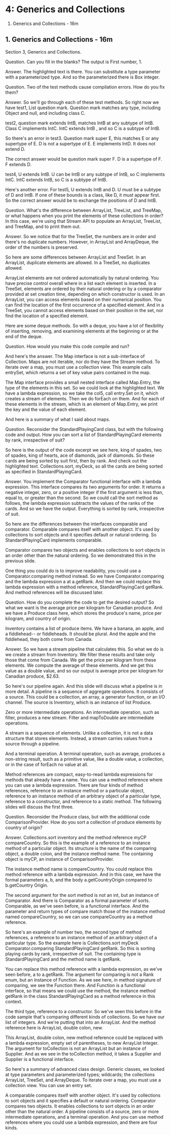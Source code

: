 # 4: Generics and Collections

1. Generics and Collections - 16m

## 1. Generics and Collections - 16m

Section 3, Generics and Collections.

Question. Can you fill in the blanks? The output is First number, 1.

Answer. The highlighted text is there. You can substitute a type parameter with a parameterized type. And so the parameterized there is Box integer.

Question. Two of the test methods cause compilation errors. How do you fix them?

Answer. So we'll go through each of these test methods. So right now we have test1, List question mark. Question mark matches any type, including Object and null, and including class C.

test2, question mark extends IntB, matches IntB at any subtype of IntB. Class C implements IntC. IntC extends IntB , and so C is a subtype of IntB.

So there's an error in test3. Question mark super E, this matches E or any supertype of E. D is not a supertype of E. E implements IntD. It does not extend D.

The correct answer would be question mark super F. D is a supertype of F. F extends D.

test4, U extends IntB. U can be IntB or any subtype of IntB, so C implements IntC. IntC extends IntB, so C is a subtype of IntB.

Here's another error. For test5, U extends IntB and D. U must be a subtype of D and IntB. If one of these bounds is a class, like D, it must appear first. So the correct answer would be to exchange the positions of D and IntB.

Question. What's the difference between ArrayList, TreeList, and TreeMap, or what happens when you print the elements of these collections in order? In this case, we're using that Stream API to populate an ArrayList, TreeList, and TreeMap, and to print them out.

Answer. So we notice that for the TreeSet, the numbers are in order and there's no duplicate numbers. However, in ArrayList and ArrayDeque, the order of the numbers is preserved.

So here are some differences between ArrayList and TreeSet. In an ArrayList, duplicate elements are allowed. In a TreeSet, no duplicates allowed.

ArrayList elements are not ordered automatically by natural ordering. You have precise control overall where in a list each element is inserted. In a TreeSet, elements are ordered by their natural ordering or by a comparator provided at set creation time, depending on which constructor is used. In an ArrayList, you can access elements based on their numerical position. You can find the location of the first occurrence of a specified element. And in a TreeSet, you cannot access elements based on their position in the set, nor find the location of a specified element.

Here are some deque methods. So with a deque, you have a lot of flexibility of inserting, removing, and examining elements at the beginning or at the end of the deque.

Question. How would you make this code compile and run?

And here's the answer. The Map interface is not a sub-interface of Collection. Maps are not iterable, nor do they have the Stream method. To iterate over a map, you must use a collection view. This example calls entrySet, which returns a set of key value pairs contained in the map.

The Map interface provides a small nested interface called Map.Entry, the type of the elements in this set. So we could look at the highlighted text. We have a lambda expression, so we take the col5, call entry.Set on it, which creates a stream of elements. Then we do forEach on them. And for each of these elements in the stream, which is an element of Map.Entry, we print the key and the value of each element.

And here is a summary of what I said about maps.

Question. Reconsider the StandardPlayingCard class, but with the following code and output. How you can sort a list of StandardPlayingCard elements by rank, irrespective of suit?

So here is the output of the code excerpt we see here, king of spades, two of spades, king of hearts, ace of diamonds, jack of diamonds. So these cards are being sorted by suit first, then by rank. And check out the highlighted text. Collections.sort, myDeck, so all the cards are being sorted as specified in StandardPlayingCard.

Answer. You implement the Comparator functional interface with a lambda expression. This interface compares its two arguments for order. It returns a negative integer, zero, or a positive integer if the first argument is less than, equal to, or greater than the second. So we could call the sort method as follows, the lambda expression subtracts the values of the ranks of the cards. And so we have the output. Everything is sorted by rank, irrespective of suit.

So here are the differences between the interfaces comparable and comparator. Comparable compares itself with another object. It's used by collections to sort objects and it specifies default or natural ordering. So StandardPlayingCard implements comparable.

Comparator compares two objects and enables collections to sort objects in an order other than the natural ordering. So we demonstrated this in the previous slide.

One thing you could do is to improve readability, you could use a Comparator.comparing method instead. So we have Comparator.comparing and the lambda expression a at a.getRank. And then we could replace this lambda expression with a method reference, StandardPlayingCard getRank. And method references will be discussed later.

Question. How do you complete the code to get the desired output? So what we want is the average price per kilogram for Canadian produce. And we have a Produce class here, which stores the produce's name, price per kilogram, and country of origin.

Inventory contains a list of produce items. We have a banana, an apple, and a fiddlehead-- or fiddleheads. It should be plural. And the apple and the fiddlehead, they both come from Canada.

Answer. So we have a stream pipeline that calculates this. So what we do is we create a stream from Inventory. We filter these results and take only those that come from Canada. We get the price per kilogram from these elements. We compute the average of these elements. And we get this value as a double value, and so our output is average price per kilogram for Canadian produce, $2.63.

So here's our pipeline again. And this slide will discuss what a pipeline is in more detail. A pipeline is a sequence of aggregate operations. It consists of a source. This could be a collection, an array, a generator function, or an I/O channel. The source is Inventory, which is an instance of list Produce.

Zero or more intermediate operations. An intermediate operation, such as filter, produces a new stream. Filter and mapToDouble are intermediate operations.

A stream is a sequence of elements. Unlike a collection, it is not a data structure that stores elements. Instead, a stream carries values from a source through a pipeline.

And a terminal operation. A terminal operation, such as average, produces a non-string result, such as a primitive value, like a double value, a collection, or in the case of forEach no value at all.

Method references are compact, easy-to-read lambda expressions for methods that already have a name. You can use a method reference where you can use a lambda expression. There are four kinds of method references, reference to an instance method or a particular object, reference to an instance method of an arbitrary object of a particular type, reference to a constructor, and reference to a static method. The following slides will discuss the first three.

Question. Reconsider the Produce class, but with the additional code ComparisonProvider. How do you sort a collection of produce elements by country of origin?

Answer. Collections.sort inventory and the method reference myCP compareCountry. So this is the example of a reference to an instance method of a particular object. Its structure is the name of the comparing object, a double colon, and the instance method name. The containing object is myCP, an instance of ComparisonProvider.

The instance method name is compareCountry. You could replace this method reference with a lambda expression. And in this case, we have the formal parameters a, b, and the body a.getCountryOrigin compared to b.getCountry Origin.

The second argument for the sort method is not an int, but an instance of Comparator. And there is Comparator as a formal parameter of sorts. Comparable, as we've seen before, is a functional interface. And the parameter and return types of compare match those of the instance method named compareCountry, so we can use compareCountry as a method reference.

So here's an example of number two, the second type of method references, a reference to an instance method of an arbitrary object of a particular type. So the example here is Collections.sort myDeck Comparator.comparing StandardPlayingCard getRank. So this is sorting playing cards by rank, irrespective of suit. The containing type is StandardPlayingCard and the method name is getRank.

You can replace this method reference with a lambda expression, as we've seen before, a to a.getRank. The argument for comparing is not a Rank enum, but an instance of Function. As we see here, in method signature of comparing, we see the Function there. And Function is a functional interface, so that means we could use the method, the instance method getRank in the class StandardPlayingCard as a method reference in this context.

The third type, reference to a constructor. So we've seen this before in the code sample that's comparing different kinds of collections. So we have our list of integers. And we're putting that into an ArrayList. And the method reference here is ArrayList, double colon, new.

This ArrayList, double colon, new method reference could be replaced with a lambda expression, empty set of parentheses, to new ArrayList Integer. The argument for toCollection is not an ArrayList but an instance of Supplier. And as we see in the toCollection method, it takes a Supplier and Supplier is a functional interface.

So here's a summary of advanced class design. Generic classes, we looked at type parameters and parameterized types; wildcards; the collections ArrayList, TreeSet, and ArrayDeque. To iterate over a map, you must use a collection view. You can use an entry set.

A comparable compares itself with another object. It's used by collections to sort objects and it specifies a default or natural ordering. Comparator compares two objects. It enables collections to sort objects in an order other than the natural order. A pipeline consists of a source, zero or more intermediate operations, and a terminal operation. And you can use method references where you could use a lambda expression, and there are four kinds.
